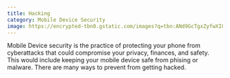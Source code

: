 ```yaml
---
title: Hacking
category: Mobile Device Security
image: https://encrypted-tbn0.gstatic.com/images?q=tbn:ANd9GcTgxZyfwXI0u8tscx7WajncidI9qulneJCQFA&s
---
```


Mobile Device security is the practice of protecting your phone from cyberattacks that could compromise your privacy, finances, and safety. This would include keeping your mobile device safe from phising or malware. There are many ways to prevent from getting hacked. 